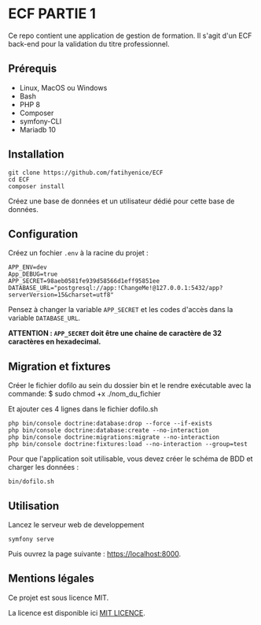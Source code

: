 # ECF PARTIE 1

Ce repo contient une application de gestion de formation.
Il s'agit d'un ECF back-end pour la validation du titre professionnel.

## Prérequis

- Linux, MacOS ou Windows
- Bash
- PHP 8
- Composer
- symfony-CLI
- Mariadb 10 

## Installation

```
git clone https://github.com/fatihyenice/ECF
cd ECF
composer install
```

Créez une base de données et un utilisateur dédié pour cette base de données.

## Configuration

Créez un fochier `.env` à la racine du projet :

```
APP_ENV=dev
App_DEBUG=true
APP_SECRET=98aeb0581fe939d58566d1eff95851ee
DATABASE_URL="postgresql://app:!ChangeMe!@127.0.0.1:5432/app?serverVersion=15&charset=utf8"
```

Pensez à changer la variable `APP_SECRET` et les codes d'accès dans la variable `DATABASE_URL`.

**ATTENTION : `APP_SECRET` doit être une chaine de caractère de 32 caractères en hexadecimal.**

## Migration et fixtures

Créer le fichier dofilo au sein du dossier bin et le rendre exécutable avec la commande:
$ sudo chmod +x ./nom_du_fichier

Et ajouter ces 4 lignes dans le fichier dofilo.sh
``` 
php bin/console doctrine:database:drop --force --if-exists
php bin/console doctrine:database:create --no-interaction
php bin/console doctrine:migrations:migrate --no-interaction
php bin/console doctrine:fixtures:load --no-interaction --group=test 
```

Pour que l'application soit utilisable, vous devez créer le schéma de BDD et charger les données :

```
bin/dofilo.sh
```

## Utilisation

Lancez le serveur web de developpement

```
symfony serve
```

Puis ouvrez la page suivante : [https://localhost:8000](https://localhost:8000).

## Mentions légales

Ce projet est sous licence MIT.

La licence est disponible ici [MIT LICENCE](LICENCE).
